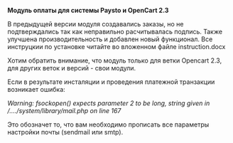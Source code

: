 **Модуль оплаты для системы Paysto и OpenCart 2.3**

В предыдущей версии модуля создавались заказы, но не подтверждались так как неправильно расчитывалась подпись.
Также улучшена производительность и добавлен новый функционал. 
Все инструцкии по установке читайте во вложенном файле instruction.docx

Хотим обратить внимание, что модуль только для ветки Opencart 2.3, для других веток и версий - свои модули. 

Если в результате инсталяции и проведения платежной транзакции возникает ошибка:

_Warning: fsockopen() expects parameter 2 to be long, string given in /..../system/library/mail.php on line 167_ 

Это обозначет то, что вам необходимо прописать все параметры настройки почты (sendmail или smtp). 